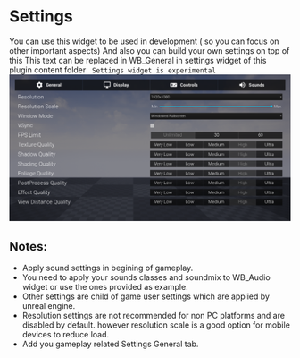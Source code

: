 # Settings
You can use this widget to be used in development ( so you can focus on other important aspects) And also you can build your own settings on top of this 
This text can be replaced in WB_General in settings widget of this plugin content folder
` Settings widget is experimental`
![](./Settings.png)

## Notes:
 - Apply sound settings in begining of gameplay.
 - You need to apply your sounds classes and soundmix to WB_Audio widget or use the ones provided as example.
 - Other settings are child of game user settings which are applied by unreal engine.
 - Resolution settings are not recommended for non PC platforms and are disabled by default. however resolution scale is a good option for mobile devices to reduce load.
 - Add you gameplay related Settings General tab.
 